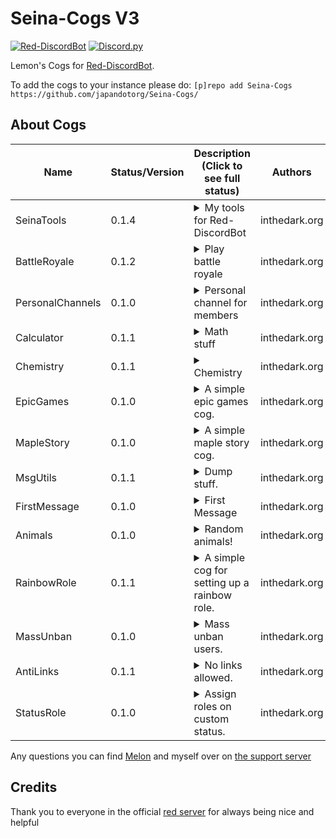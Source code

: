 # Seina-Cogs V3
[![Red-DiscordBot](https://img.shields.io/badge/Red--DiscordBot-V3-red.svg)](https://github.com/Cog-Creators/Red-DiscordBot) [![Discord.py](https://img.shields.io/badge/Discord.py-rewrite-blue.svg)](https://github.com/Rapptz/discord.py/tree/rewrite)

Lemon's Cogs for [Red-DiscordBot](https://github.com/Cog-Creators/Red-DiscordBot/tree/V3/develop).

To add the cogs to your instance please do: `[p]repo add Seina-Cogs https://github.com/japandotorg/Seina-Cogs/`

## About Cogs
| Name        | Status/Version   | Description (Click to see full status)                                                                                           | Authors                                     |
|-------------|------------------|----------------------------------------------------------------------------------------------------------------------------------|---------------------------------------------|
| SeinaTools  | 0.1.4            | <details><summary>My tools for Red-DiscordBot</summary>Some cool utility tools for Red-DiscordBot</details>                      | inthedark.org                               |
| BattleRoyale| 0.1.2            | <details><summary>Play battle royale</summary>Play battle royale with your friends or join automated matches.                    | inthedark.org                               |
| PersonalChannels| 0.1.0            | <details><summary>Personal channel for members</summary>Personal channel for members.                                            | inthedark.org                               |
| Calculator  | 0.1.1            | <details><summary>Math stuff</summary>Math stuff</details>                                                                       | inthedark.org                               |
| Chemistry   | 0.1.1            | <details><summary>Chemistry</summary>Chemistry inside discord >.<</details>                                                      | inthedark.org                               |
| EpicGames   | 0.1.0            | <details><summary>A simple epic games cog.</summary>Get free games info from epic games store.</details>                         | inthedark.org                               |
| MapleStory  | 0.1.0            | <details><summary>A simple maple story cog.</summary>Get user info from the maple story API.</details>                           | inthedark.org                               |
| MsgUtils    | 0.1.1            | <details><summary>Dump stuff.</summary>Useful message utilities.</details>                                                       | inthedark.org                               |
| FirstMessage| 0.1.0            | <details><summary>First Message</summary>A simple cog for jump to first message of a channel.</details>                          | inthedark.org                               |
| Animals     | 0.1.0            | <details><summary>Random animals!</summary>Random animal images & facts</details>                                                | inthedark.org                               |
| RainbowRole | 0.1.1            | <details><summary>A simple cog for setting up a rainbow role.</summary>Creates a rainbow role in your server which loops into the 7 rainbow roles every 90 seconds.</details> | inthedark.org |
| MassUnban   | 0.1.0            | <details><summary>Mass unban users.</summary>Mass unban users by the ban reason used.</details>                                  | inthedark.org                          |
| AntiLinks   | 0.1.1            | <details><summary>No links allowed.</summary>Removes all links in specified channels, with the ability to whitelist roles.</details> | inthedark.org                          |
| StatusRole  | 0.1.0            | <details><summary>Assign roles on custom status.</summary>Assign roles to users for the duration in which they have certain custom statuses <details> | inthedark.org                          |


Any questions you can find [Melon](https://discord.com/oauth2/authorize?client_id=808706062013825036&scope=bot&permissions=1099511627767%20applications.commands) and myself over on [the support server](https://discord.gg/mXfYuMy92r)

## Credits
Thank you to everyone in the official [red server](https://discord.gg/red) for always being nice and helpful
